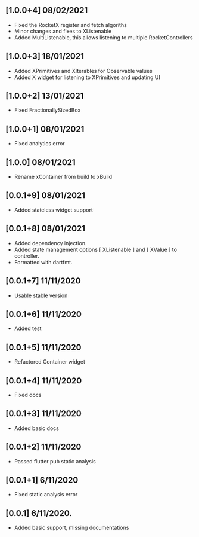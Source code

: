 ## [1.0.0+4] 08/02/2021
* Fixed the RocketX register and fetch algoriths
* Minor changes and fixes to XListenable
* Added MultiListenable, this allows listening to multiple RocketControllers

## [1.0.0+3] 18/01/2021
* Added XPrimitives and XIterables for Observable values
* Added X widget for listening to XPrimitives and updating UI

## [1.0.0+2] 13/01/2021
* Fixed FractionallySizedBox

## [1.0.0+1] 08/01/2021
* Fixed analytics error

## [1.0.0] 08/01/2021
* Rename xContainer from build to xBuild

## [0.0.1+9] 08/01/2021
* Added stateless widget support

## [0.0.1+8] 08/01/2021
* Added dependency injection.
* Added state management options [ XListenable ] and [ XValue ] to controller.
* Formatted with dartfmt.

## [0.0.1+7] 11/11/2020
* Usable stable version

## [0.0.1+6] 11/11/2020
* Added test

## [0.0.1+5] 11/11/2020
* Refactored Container widget

## [0.0.1+4] 11/11/2020
* Fixed docs

## [0.0.1+3] 11/11/2020
* Added basic docs

## [0.0.1+2] 11/11/2020

* Passed flutter pub static analysis

## [0.0.1+1] 6/11/2020

* Fixed static analysis error


## [0.0.1] 6/11/2020.

* Added basic support, missing documentations
